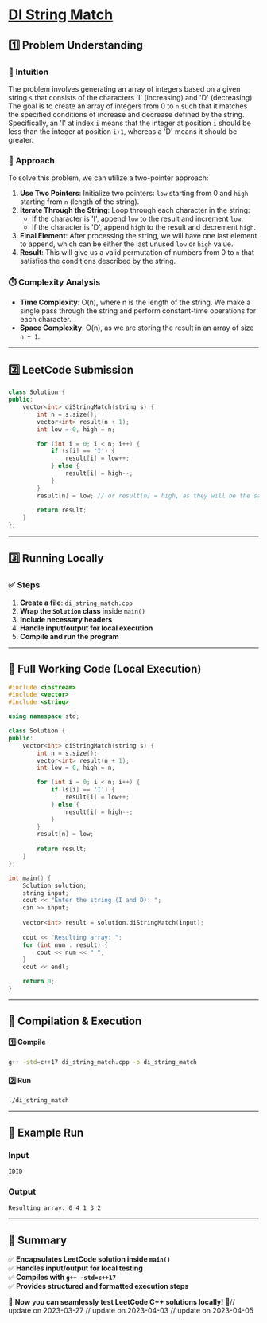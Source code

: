 # **[DI String Match](https://leetcode.com/problems/di-string-match/description/)**  

## **1️⃣ Problem Understanding**  
### **📌 Intuition**  
The problem involves generating an array of integers based on a given string `s` that consists of the characters 'I' (increasing) and 'D' (decreasing). The goal is to create an array of integers from 0 to `n` such that it matches the specified conditions of increase and decrease defined by the string. Specifically, an 'I' at index `i` means that the integer at position `i` should be less than the integer at position `i+1`, whereas a 'D' means it should be greater.

### **🚀 Approach**  
To solve this problem, we can utilize a two-pointer approach:

1. **Use Two Pointers**: Initialize two pointers: `low` starting from 0 and `high` starting from `n` (length of the string).
2. **Iterate Through the String**: Loop through each character in the string:
   - If the character is 'I', append `low` to the result and increment `low`.
   - If the character is 'D', append `high` to the result and decrement `high`.
3. **Final Element**: After processing the string, we will have one last element to append, which can be either the last unused `low` or `high` value.
4. **Result**: This will give us a valid permutation of numbers from 0 to `n` that satisfies the conditions described by the string.

### **⏱️ Complexity Analysis**  
- **Time Complexity**: O(n), where n is the length of the string. We make a single pass through the string and perform constant-time operations for each character.
- **Space Complexity**: O(n), as we are storing the result in an array of size `n + 1`.

---  

## **2️⃣ LeetCode Submission**  
```cpp
class Solution {
public:
    vector<int> diStringMatch(string s) {
        int n = s.size();
        vector<int> result(n + 1);
        int low = 0, high = n;

        for (int i = 0; i < n; i++) {
            if (s[i] == 'I') {
                result[i] = low++;
            } else {
                result[i] = high--;
            }
        }
        result[n] = low; // or result[n] = high, as they will be the same
        
        return result;
    }
};
```  

---  

## **3️⃣ Running Locally**  
### **✅ Steps**  
1. **Create a file**: `di_string_match.cpp`  
2. **Wrap the `Solution` class** inside `main()`  
3. **Include necessary headers**  
4. **Handle input/output for local execution**  
5. **Compile and run the program**  

---  

## **📝 Full Working Code (Local Execution)**  
```cpp
#include <iostream>
#include <vector>
#include <string>

using namespace std;

class Solution {
public:
    vector<int> diStringMatch(string s) {
        int n = s.size();
        vector<int> result(n + 1);
        int low = 0, high = n;

        for (int i = 0; i < n; i++) {
            if (s[i] == 'I') {
                result[i] = low++;
            } else {
                result[i] = high--;
            }
        }
        result[n] = low;
        
        return result;
    }
};

int main() {
    Solution solution;
    string input;
    cout << "Enter the string (I and D): ";
    cin >> input;
    
    vector<int> result = solution.diStringMatch(input);
    
    cout << "Resulting array: ";
    for (int num : result) {
        cout << num << " ";
    }
    cout << endl;

    return 0;
}
```  

---  

## **🔧 Compilation & Execution**  
#### **1️⃣ Compile**  
```bash
g++ -std=c++17 di_string_match.cpp -o di_string_match
```  

#### **2️⃣ Run**  
```bash
./di_string_match
```  

---  

## **🎯 Example Run**  
### **Input**  
```
IDID
```  
### **Output**  
```
Resulting array: 0 4 1 3 2 
```  

---  

## **📌 Summary**  
✅ **Encapsulates LeetCode solution inside `main()`**  
✅ **Handles input/output for local testing**  
✅ **Compiles with `g++ -std=c++17`**  
✅ **Provides structured and formatted execution steps**  

🚀 **Now you can seamlessly test LeetCode C++ solutions locally!** 🚀// update on 2023-03-27
// update on 2023-04-03
// update on 2023-04-05
